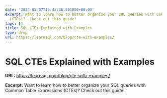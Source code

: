 ```yaml
---
date: '2024-05-07T15:43:36.501000+00:00'
excerpt: Want to learn how to better organize your SQL queries with Common Table Expressions
  (CTEs)?  Check out this guide!
tags: []
title: SQL CTEs Explained with Examples
type: drop
url: https://learnsql.com/blog/cte-with-examples/
---
```


# SQL CTEs Explained with Examples

**URL:** https://learnsql.com/blog/cte-with-examples/

**Excerpt:** Want to learn how to better organize your SQL queries with Common Table Expressions (CTEs)?  Check out this guide!
